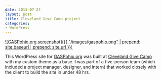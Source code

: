 ```yaml
---
date: 2013-07-24
layout: post
title: Cleveland Give Camp project
categories:
- WordPress
---
```


[![GASPohio.org screenshot]({{ "/images/gaspohio.png" | prepend: site.baseurl | prepend: site.url }})](http://gaspohio.org)

This WordPress site for [GASPohio.org](http://gaspohio.org) was built at [Cleveland Give Camp](clevelandgivecamp.org) with my custom theme as a base. I was part of a five-person team (which included a project manager, designer, and intern) that worked closely with the client to build the site in under 48 hrs.
